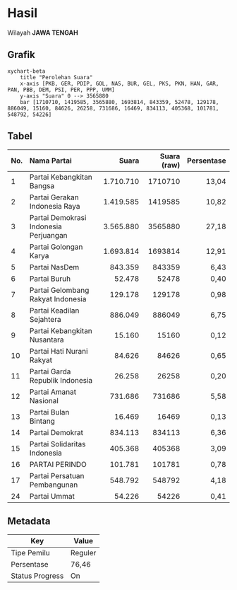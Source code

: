 # Hasil

Wilayah **JAWA TENGAH**

## Grafik

```mermaid
xychart-beta
    title "Perolehan Suara"
    x-axis [PKB, GER, PDIP, GOL, NAS, BUR, GEL, PKS, PKN, HAN, GAR, PAN, PBB, DEM, PSI, PER, PPP, UMM]
    y-axis "Suara" 0 --> 3565880
    bar [1710710, 1419585, 3565880, 1693814, 843359, 52478, 129178, 886049, 15160, 84626, 26258, 731686, 16469, 834113, 405368, 101781, 548792, 54226]
```

## Tabel

| No. | Nama Partai                           | Suara     | Suara (raw) | Persentase |
|:--- |:------------------------------------- | ---------:| -----------:| ----------:|
| 1   | Partai Kebangkitan Bangsa             | 1.710.710 | 1710710     | 13,04      |
| 2   | Partai Gerakan Indonesia Raya         | 1.419.585 | 1419585     | 10,82      |
| 3   | Partai Demokrasi Indonesia Perjuangan | 3.565.880 | 3565880     | 27,18      |
| 4   | Partai Golongan Karya                 | 1.693.814 | 1693814     | 12,91      |
| 5   | Partai NasDem                         | 843.359   | 843359      | 6,43       |
| 6   | Partai Buruh                          | 52.478    | 52478       | 0,40       |
| 7   | Partai Gelombang Rakyat Indonesia     | 129.178   | 129178      | 0,98       |
| 8   | Partai Keadilan Sejahtera             | 886.049   | 886049      | 6,75       |
| 9   | Partai Kebangkitan Nusantara          | 15.160    | 15160       | 0,12       |
| 10  | Partai Hati Nurani Rakyat             | 84.626    | 84626       | 0,65       |
| 11  | Partai Garda Republik Indonesia       | 26.258    | 26258       | 0,20       |
| 12  | Partai Amanat Nasional                | 731.686   | 731686      | 5,58       |
| 13  | Partai Bulan Bintang                  | 16.469    | 16469       | 0,13       |
| 14  | Partai Demokrat                       | 834.113   | 834113      | 6,36       |
| 15  | Partai Solidaritas Indonesia          | 405.368   | 405368      | 3,09       |
| 16  | PARTAI PERINDO                        | 101.781   | 101781      | 0,78       |
| 17  | Partai Persatuan Pembangunan          | 548.792   | 548792      | 4,18       |
| 24  | Partai Ummat                          | 54.226    | 54226       | 0,41       |


## Metadata

| Key             | Value   |
| --------------- | ------- |
| Tipe Pemilu     | Reguler |
| Persentase      | 76,46   |
| Status Progress | On      |



